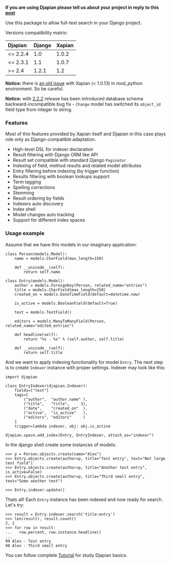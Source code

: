 **If you are using Djapian please tell us about your project in reply to this [post](http://groups.google.com/group/djapian-users/browse_thread/thread/a3005b17f199d2f9)**

Use this package to allow full-text search in your Django project.

Versions compatibility matrix:

| **Djapian** | **Django** | **Xapian** |
|:------------|:-----------|:-----------|
|<= 2.2.4|1.0|1.0.2|
|<= 2.3.1|1.1|1.0.7|
|>= 2.4|1.2.1|1.2|


**Notice:** there is [an old issue](http://trac.xapian.org/ticket/185) with Xapian (< 1.0.13) in mod\_python environment. So be careful.

**Notice:** with [2.2.2](ChangesInVersion020202.md) release has been introduced database schema backward-incompatible bug fix - `Change` model has switched its `object_id` field type from integer to string.

### Features ###

Most of this features provided by Xapian itself and Djapian in this case plays role only as Django-compatible adaptation.

  * High-level DSL for indexer declaration
  * Result filtering with Django ORM like API
  * Result set compatible with standard Django `Paginator`
  * Indexing of field, method results and related model attributes
  * Entry filtering before indexing (by trigger function)
  * Results filtering with boolean lookups support
  * Term tagging
  * Spelling corrections
  * Stemming
  * Result ordering by fields
  * Indexers auto discovery
  * Index shell
  * Model changes auto tracking
  * Support for different index spaces

### Usage example ###

Assume that we have this models in our imaginary application:
```
class Person(models.Model):
    name = models.CharField(max_length=150)

    def __unicode__(self):
        return self.name

class Entry(models.Model):
    author = models.ForeignKey(Person, related_name="entries")
    title = models.CharField(max_length=250)
    created_on = models.DateTimeField(default=datetime.now)

    is_active = models.BooleanField(default=True)

    text = models.TextField()

    editors = models.ManyToManyField(Person, related_name="edited_entries")

    def headline(self):
        return "%s - %s" % (self.author, self.title)

    def __unicode__(self):
        return self.title
```
And we want to apply indexing functionality for model `Entry`. The next step is to create `Indexer` instance with proper settings. Indexer may look like this:
```
import djapian

class EntryIndexer(djapian.Indexer):
    fields=["text"]
    tags=[
        ("author",  "author.name" ),
        ("title",   "title",     3),
        ("date",    "created_on"  ),
        ("active",  "is_active"   ),
        ("editors", "editors"     )
    ]
    trigger=lambda indexer, obj: obj.is_active

djapian.space.add_index(Entry, EntryIndexer, attach_as="indexer")
```
In the django shell create some instances of models:
```
>>> p = Person.objects.create(name="Alex")
>>> Entry.objects.create(author=p, title="Test entry", text="Not large text field")
>>> Entry.objects.create(author=p, title="Another test entry", is_active=False)
>>> Entry.objects.create(author=p, title="Third small entry", text="Some another text")

>>> Entry.indexer.update()
```
Thats all! Each `Entry` instance has been indexed and now ready for search. Let's try:
```
>>> result = Entry.indexer.search('title:entry')
>>> len(result), result.count()
2, 2
>>> for row in result:
...   row.percent, row.instance.headline()
... 
99 Alex - Test entry
98 Alex - Third small entry
```

You can follow complete [Tutorial](Tutorial.md) for study Djapian basics.